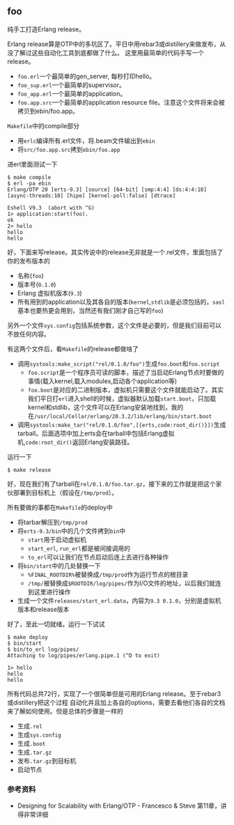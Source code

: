 ## foo

纯手工打造Erlang release。

Erlang release算是OTP中的多坑区了。平日中用rebar3或distillery来做发布，从没了解过这些自动化工具到底都做了什么。
这里用最简单的代码手写一个release。

- `foo.erl`一个最简单的gen_server, 每秒打印hello。
- `foo_sup.erl`一个最简单的supervisor。
- `foo_app.erl`一个最简单的application。
- `foo.app.src`一个最简单的application resource file。注意这个文件将来会被拷贝到ebin/foo.app。

`Makefile`中的compile部分
- 用`erlc`编译所有.erl文件，将.beam文件输出到`ebin`
- 将`src/foo.app.src`拷到`ebin/foo.app`

进erl里面测试一下
```
$ make compile
$ erl -pa ebin
Erlang/OTP 20 [erts-9.3] [source] [64-bit] [smp:4:4] [ds:4:4:10] [async-threads:10] [hipe] [kernel-poll:false] [dtrace]

Eshell V9.3  (abort with ^G)
1> application:start(foo).
ok
2> hello
hello
hello
```

好，下面来写release。其实传说中的release无非就是一个.rel文件，里面包括了你的发布版本的
- 名称(`foo`)
- 版本号(`0.1.0`)
- Erlang 虚拟机版本(`9.3`)
- 所有用到的application以及其各自的版本(`kernel`,`stdlib`是必须包括的，`sasl`基本也要热更会用到，当然还有我们刚才自己写的`foo`)

另外一个文件`sys.config`包括系统参数，这个文件是必要的，但是我们目前可以不放任何内容。

有这两个文件后，看`Makefile`的release都做啥了
- 调用`systools:make_script("rel/0.1.0/foo")`生成`foo.boot`和`foo.script`
  - `foo.script`是一个程序员可读的脚本，描述了当启动Erlang节点时要做的事情(载入kernel,载入modules,启动各个application等)
  - `foo.boot`是对应的二进制版本，虚拟机只需要这个文件就能启动了。其实我们平日打`erl`进入shell的时候，虚拟器默认加载`start.boot`，只加载kernel和stdlib，这个文件可以在Erlang安装地找到，我的在`/usr/local/Cellar/erlang/20.3.2/lib/erlang/bin/start.boot`
- 调用`systools:make_tar("rel/0.1.0/foo",[{erts,code:root_dir()}])`生成tarball。后面选项中加上erts会在tarball中包括Erlang虚拟机,`code:root_dir()`返回Erlang安装路径。

运行一下
```
$ make release
```
好，现在我们有了tarball在`rel/0.1.0/foo.tar.gz`，接下来的工作就是把这个家伙部署到目标机上（假设在`/tmp/prod`）。

所有要做的事都在`Makefile`的deploy中
- 将tarbar解压到`/tmp/prod`
- 将`erts-9.3/bin`中的几个文件拷到`bin`中
  - `start`用于启动虚拟机
  - `start_erl`, `run_erl`都是被间接调用的
  - `to_erl`可以让我们在节点启动后连上去进行各种操作
- 将`bin/start`中的几处替换一下
  - `%FINAL_ROOTDIR%`被替换成`/tmp/prod`作为运行节点的根目录
  - `/tmp/`被替换成`$ROOTDIR/log/pipes/`作为I/O文件的地址，以后我们就连到这里进行操作
- 生成一个文件`releases/start_erl.data`，内容为`9.3 0.1.0`，分别是虚拟机版本和release版本

好了，至此一切就绪。运行一下试试
```
$ make deploy
$ bin/start
$ bin/to_erl log/pipes/
Attaching to log/pipes/erlang.pipe.1 (^D to exit)

1> hello
hello
hello
```

所有代码总共72行，实现了一个很简单但是可用的Erlang release。至于rebar3或distillery把这个过程
自动化并且加上各自的options，需要去看他们各自的文档来了解如何使用。但是总体的步骤是一样的
- 生成`.rel`
- 生成`sys.config`
- 生成`.boot`
- 生成`.tar.gz`
- 发布`.tar.gz`到目标机
- 启动节点

### 参考资料
- Designing for Scalability with Erlang/OTP - Francesco & Steve 第11章，讲得非常详细

